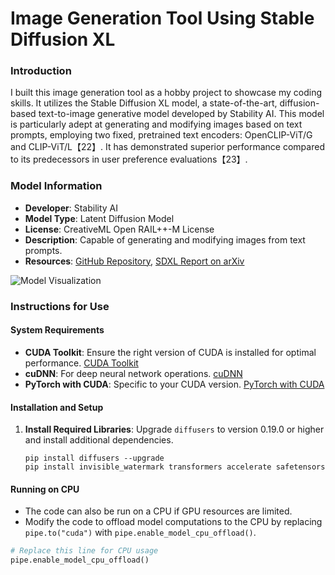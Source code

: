 # Image Generation Tool Using Stable Diffusion XL

### Introduction
I built this image generation tool as a hobby project to showcase my coding skills. It utilizes the Stable Diffusion XL model, a state-of-the-art, diffusion-based text-to-image generative model developed by Stability AI. This model is particularly adept at generating and modifying images based on text prompts, employing two fixed, pretrained text encoders: OpenCLIP-ViT/G and CLIP-ViT/L【22】. It has demonstrated superior performance compared to its predecessors in user preference evaluations【23】.

### Model Information
- **Developer**: Stability AI
- **Model Type**: Latent Diffusion Model
- **License**: CreativeML Open RAIL++-M License
- **Description**: Capable of generating and modifying images from text prompts.
- **Resources**: [GitHub Repository](https://github.com/Stability-AI/generative-models), [SDXL Report on arXiv](https://arxiv.org/abs/2307.01952)

![Model Visualization](https://huggingface.co/stabilityai/stable-diffusion-xl-base-1.0/resolve/main/pipeline.png)

### Instructions for Use
#### System Requirements
- **CUDA Toolkit**: Ensure the right version of CUDA is installed for optimal performance. [CUDA Toolkit](https://developer.nvidia.com/cuda-toolkit)
- **cuDNN**: For deep neural network operations. [cuDNN](https://developer.nvidia.com/cudnn)
- **PyTorch with CUDA**: Specific to your CUDA version. [PyTorch with CUDA](https://pytorch.org/get-started/locally/)

#### Installation and Setup
1. **Install Required Libraries**: Upgrade `diffusers` to version 0.19.0 or higher and install additional dependencies.
   ```shell
   pip install diffusers --upgrade
   pip install invisible_watermark transformers accelerate safetensors

#### Running on CPU
- The code can also be run on a CPU if GPU resources are limited.
- Modify the code to offload model computations to the CPU by replacing `pipe.to("cuda")` with `pipe.enable_model_cpu_offload()`.

```python
# Replace this line for CPU usage
pipe.enable_model_cpu_offload()
